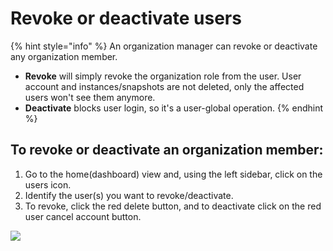 # Revoke or deactivate users

{% hint style="info" %}
An organization manager can revoke or deactivate any organization member.

* **Revoke** will simply revoke the organization role from the user. User account and instances/snapshots are not deleted, only the affected users won't see them anymore.
* **Deactivate** blocks user login, so it's a user-global operation.
{% endhint %}

## To revoke or deactivate an organization member:

1. Go to the home(dashboard) view and, using the left sidebar, click on the users icon.
2. Identify the user(s) you want to revoke/deactivate.
3. To revoke, click the red delete button, and to deactivate click on the red user cancel account button.

![](broken-reference)





